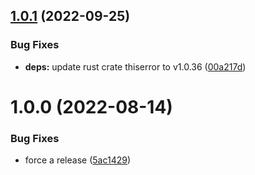 ## [1.0.1](https://github.com/EricCrosson/sanitize-git-ref/compare/v1.0.0...v1.0.1) (2022-09-25)


### Bug Fixes

* **deps:** update rust crate thiserror to v1.0.36 ([00a217d](https://github.com/EricCrosson/sanitize-git-ref/commit/00a217d698b13d2f72482ea8850aeaa8846c2dce))

# 1.0.0 (2022-08-14)


### Bug Fixes

* force a release ([5ac1429](https://github.com/EricCrosson/sanitize-git-ref/commit/5ac142968f14cd1c45e8ed004f54a12608eebe2c))
